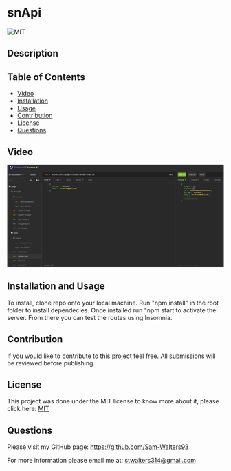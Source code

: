 # snApi

  ![MIT](https://img.shields.io/badge/License-MIT-green)

  ## Description
  

  ## Table of Contents
  * [Video](#Video)
  * [Installation](#installation)
  * [Usage](#usage)
  * [Contribution](#contribution)
  * [License](#license)
  * [Questions](#questions)

  ## Video

 [![Walkthrough Video](./img/Capture.PNG)](https://drive.google.com/file/d/1GELUXFJ5nMMXz9IcOj2mRd_HjEFngzr6/view)

 

  
  ## Installation and Usage
 To install, clone repo onto your local machine. Run "npm install" in the root folder to install dependecies. Once installed run "npm   start to activate the server. From there you can test the routes using Insomnia. 
  

  ## Contribution
  If you would like to contribute to this project feel free. All submissions will be reviewed before publishing. 

  ## License
  This project was done under the MIT license to know more about it, please click here: [MIT](https://choosealicense.com/licenses/mit/)

  ## Questions
  Please visit my GitHub page: https://github.com/Sam-Walters93
  
  For more information please email me at: stwalters314@gmail.com
